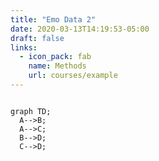 ```yaml
---
title: "Emo Data 2"
date: 2020-03-13T14:19:53-05:00
draft: false
links:
  - icon_pack: fab
    name: Methods
    url: courses/example
---
```


```mermaid 

graph TD;
  A-->B;   
  A-->C; 
  B-->D;
  C-->D;
```

